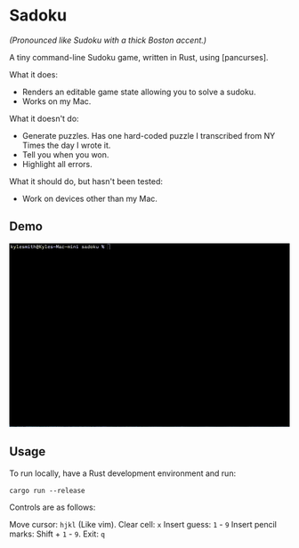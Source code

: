 # Sadoku

_(Pronounced like Sudoku with a thick Boston accent.)_

A tiny command-line Sudoku game, written in Rust, using [pancurses].

What it does:

* Renders an editable game state allowing you to solve a sudoku.
* Works on my Mac.

What it doesn't do:

* Generate puzzles. Has one hard-coded puzzle I transcribed from NY Times the day
  I wrote it.
* Tell you when you won.
* Highlight all errors.

What it should do, but hasn't been tested:

* Work on devices other than my Mac.

## Demo

![Demo!](demo.gif)

## Usage

To run locally, have a Rust development environment and run:

    cargo run --release

Controls are as follows:

Move cursor: `hjkl` (Like vim).
Clear cell: `x`
Insert guess: `1` - `9`
Insert pencil marks: Shift + `1` - `9`.
Exit: `q`

